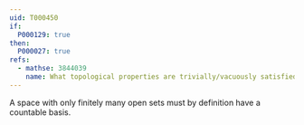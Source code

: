 ```yaml
---
uid: T000450
if:
  P000129: true
then:
  P000027: true
refs:
  - mathse: 3844039
    name: What topological properties are trivially/vacuously satisfied by any indiscrete space?
---
```


A space with only finitely many open sets must by definition have a countable basis.
